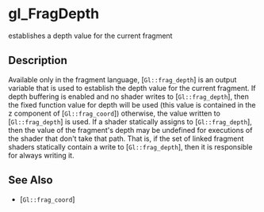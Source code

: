 # gl_FragDepth
establishes a depth value for the current fragment

## Description
Available only in the fragment language, [`Gl::frag_depth`] is an
  output variable that is used to establish the depth value for the
  current fragment. If depth buffering is enabled and no shader writes
  to [`Gl::frag_depth`], then the fixed function value for depth will be
  used (this value is contained in the z component of
  [`Gl::frag_coord`]) otherwise, the value written to [`Gl::frag_depth`]
  is used. If a shader statically assigns to [`Gl::frag_depth`], then
  the value of the fragment's depth may be undefined for executions of
  the shader that don't take that path. That is, if the set of linked
  fragment shaders statically contain a write to [`Gl::frag_depth`],
  then it is responsible for always writing it.

## See Also
- [`Gl::frag_coord`]
